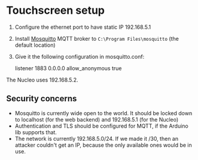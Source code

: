 # Touchscreen setup

1. Configure the ethernet port to have static IP 192.168.5.1
1. Install [Mosquitto](https://mosquitto.org/) MQTT broker to `C:\Program Files\mosquitto` (the default location)
1. Give it the following configuration in mosquitto.conf:

    listener 1883 0.0.0.0
    allow_anonymous true

The Nucleo uses 192.168.5.2.

## Security concerns

* Mosquitto is currently wide open to the world. It should be locked down to localhost (for the web backend) and 192.168.5.1 (for the Nucleo)
* Authentication and TLS should be configured for MQTT, if the Arduino lib supports that.
* The network is currently 192.168.5.0/24. If we made it /30, then an attacker couldn't get an IP, because the only available ones would be in use.